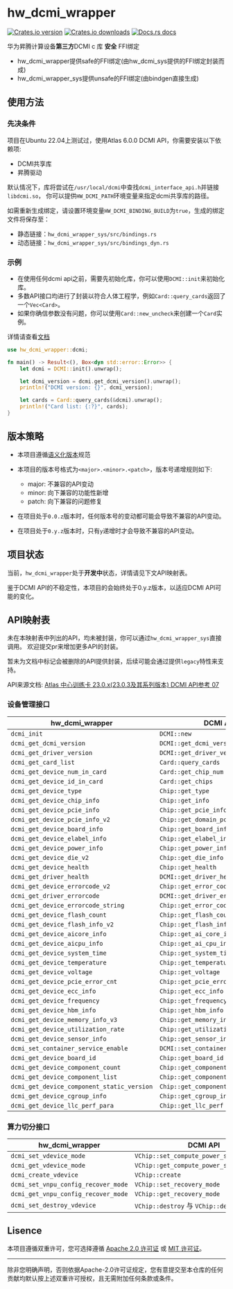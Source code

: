 # hw_dcmi_wrapper

[![Crates.io version](https://img.shields.io/crates/v/hw_dcmi_wrapper.svg?style=flat-square)](https://crates.io/crates/hw_dcmi_wrapper)
[![Crates.io downloads](https://img.shields.io/crates/d/hw_dcmi_wrapper.svg?style=flat-square)](https://crates.io/crates/hw_dcmi_wrapper)
[![Docs.rs docs](https://docs.rs/hw_dcmi_wrapper/badge.svg)](https://docs.rs/hw_dcmi_wrapper)

华为昇腾计算设备**第三方**DCMI c 库 **安全** FFI绑定

- hw_dcmi_wrapper提供safe的FFI绑定(由hw_dcmi_sys提供的FFI绑定封装而成)
- hw_dcmi_wrapper_sys提供unsafe的FFI绑定(由bindgen直接生成)

## 使用方法

### 先决条件

项目在Ubuntu 22.04上测试过，使用Atlas 6.0.0 DCMI API，你需要安装以下依赖项:

- DCMI共享库
- 昇腾驱动

默认情况下，库将尝试在`/usr/local/dcmi`中查找`dcmi_interface_api.h`并链接`libdcmi.so`，
你可以提供`HW_DCMI_PATH`环境变量来指定dcmi共享库的路径。

如需重新生成绑定，请设置环境变量`HW_DCMI_BINDING_BUILD`为`true`，生成的绑定文件将保存至：

- 静态链接：`hw_dcmi_wrapper_sys/src/bindings.rs`
- 动态链接：`hw_dcmi_wrapper_sys/src/bindings_dyn.rs`

### 示例

- 在使用任何dcmi api之前，需要先初始化库，你可以使用`DCMI::init`来初始化库。
- 多数API接口均进行了封装以符合人体工程学，例如`Card::query_cards`返回了一个`Vec<Card>`。
- 如果你确信参数没有问题，你可以使用`Card::new_uncheck`来创建一个`Card`实例。

详情请查看[文档](https://docs.rs/hw_dcmi_wrapper)

```rust
use hw_dcmi_wrapper::dcmi;

fn main() -> Result<(), Box<dyn std::error::Error>> {
    let dcmi = DCMI::init().unwrap();

    let dcmi_version = dcmi.get_dcmi_version().unwrap();
    println!("DCMI version: {}", dcmi_version);

    let cards = Card::query_cards(&dcmi).unwrap();
    println!("Card list: {:?}", cards);
}
```

## 版本策略

- 本项目遵循[语义化版本](https://semver.org/lang/zh-CN/)规范
- 本项目的版本号格式为`<major>.<minor>.<patch>`，版本号递增规则如下:
    - major: 不兼容的API变动
    - minor: 向下兼容的功能性新增
    - patch: 向下兼容的问题修复

- 在项目处于`0.0.z`版本时，任何版本号的变动都可能会导致不兼容的API变动。
- 在项目处于`0.y.z`版本时，只有`y`递增时才会导致不兼容的API变动。

## 项目状态

当前，`hw_dcmi_wrapper`处于**开发中**状态，详情请见下文API映射表。

鉴于DCMI API的不稳定性，本项目的会始终处于0.y.z版本，以适应DCMI API可能的变化。

## API映射表

未在本映射表中列出的API，均未被封装，你可以通过`hw_dcmi_wrapper_sys`直接调用。
欢迎提交pr来增加更多API的封装。

暂未为文档中标记会被删除的API提供封装，后续可能会通过提供`legacy`特性来支持。

API来源文档: [Atlas 中心训练卡 23.0.x(23.0.3及其系列版本) DCMI API参考 07](https://support.huawei.com/enterprise/zh/doc/EDOC1100349020/82891499)

### 设备管理接口

| hw_dcmi_wrapper                            | DCMI API                             |
|--------------------------------------------|--------------------------------------|
| `dcmi_init`                                | `DCMI::new`                          |
| `dcmi_get_dcmi_version`                    | `DCMI::get_dcmi_version`             |
| `dcmi_get_driver_version`                  | `DCMI::get_driver_version`           |
| `dcmi_get_card_list`                       | `Card::query_cards`                  |
| `dcmi_get_device_num_in_card`              | `Card::get_chip_num`                 |
| `dcmi_get_device_id_in_card`               | `Card::get_chips`                    |
| `dcmi_get_device_type`                     | `Chip::get_type`                     |
| `dcmi_get_device_chip_info`                | `Chip::get_info`                     |
| `dcmi_get_device_pcie_info`                | `Chip::get_pcie_info`                |
| `dcmi_get_device_pcie_info_v2`             | `Chip::get_domain_pcie_info`         |
| `dcmi_get_device_board_info`               | `Chip::get_board_info`               |
| `dcmi_get_device_elabel_info`              | `Chip::get_elabel_info`              |
| `dcmi_get_device_power_info`               | `Chip::get_power_info`               |
| `dcmi_get_device_die_v2`                   | `Chip::get_die_info`                 |
| `dcmi_get_device_health`                   | `Chip::get_health`                   |
| `dcmi_get_driver_health`                   | `DCMI::get_driver_health`            |
| `dcmi_get_device_errorcode_v2`             | `Chip::get_error_code`               |
| `dcmi_get_driver_errorcode`                | `DCMI::get_driver_error_code`        |
| `dcmi_get_device_errorcode_string`         | `Chip::get_error_code_string`        |
| `dcmi_get_device_flash_count`              | `Chip::get_flash_count`              |
| `dcmi_get_device_flash_info_v2`            | `Chip::get_flash_info`               |
| `dcmi_get_device_aicore_info`              | `Chip::get_ai_core_info`             |
| `dcmi_get_device_aicpu_info`               | `Chip::get_ai_cpu_info`              |
| `dcmi_get_device_system_time`              | `Chip::get_system_time`              |
| `dcmi_get_device_temperature`              | `Chip::get_temperature`              |
| `dcmi_get_device_voltage`                  | `Chip::get_voltage`                  |
| `dcmi_get_device_pcie_error_cnt`           | `Chip::get_pcie_error_cnt`           |
| `dcmi_get_device_ecc_info`                 | `Chip::get_ecc_info`                 |
| `dcmi_get_device_frequency`                | `Chip::get_frequency`                |
| `dcmi_get_device_hbm_info`                 | `Chip::get_hbm_info`                 |
| `dcmi_get_device_memory_info_v3`           | `Chip::get_memory_info`              |
| `dcmi_get_device_utilization_rate`         | `Chip::get_utilization_rate`         |
| `dcmi_get_device_sensor_info`              | `Chip::get_sensor_info`              |
| `dcmi_set_container_service_enable`        | `DCMI::set_container_service_enable` |
| `dcmi_get_device_board_id`                 | `Chip::get_board_id`                 |
| `dcmi_get_device_component_count`          | `Chip::get_component_count`          |
| `dcmi_get_device_component_list`           | `Chip::get_component_list`           |
| `dcmi_get_device_component_static_version` | `Chip::get_component_static_version` |
| `dcmi_get_device_cgroup_info`              | `Chip::get_cgroup_info`              |
| `dcmi_get_device_llc_perf_para`            | `Chip::get_llc_perf`                 |

### 算力切分接口

| hw_dcmi_wrapper                     | DCMI API                                  |
|-------------------------------------|-------------------------------------------|
| `dcmi_set_vdevice_mode`             | `VChip::set_compute_power_splitting_mode` |
| `dcmi_get_vdevice_mode`             | `VChip::get_compute_power_splitting_mode` |
| `dcmi_create_vdevice`               | `VChip::create`                           |
| `dcmi_set_vnpu_config_recover_mode` | `VChip::set_recovery_mode`                |
| `dcmi_get_vnpu_config_recover_mode` | `VChip::get_recovery_mode`                |
| `dcmi_set_destroy_vdevice`          | `VChip::destroy` 与 `VChip::destory_all`   |

## Lisence

本项目遵循双重许可，您可选择遵循 [Apache 2.0 许可证](./LICENSE-APACHE) 或 [MIT 许可证](./LICENSE-MIT)。

---

除非您明确声明，否则依据Apache-2.0许可证规定，您有意提交至本仓库的任何贡献均默认按上述双重许可授权，且无需附加任何条款或条件。